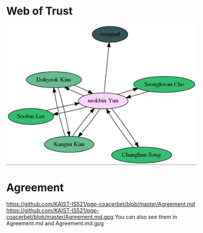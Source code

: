 # Web of Trust
![.](graph.jpg)

# Agreement
https://github.com/KAIST-IS521/pgp-coacerbet/blob/master/Agreement.md
https://github.com/KAIST-IS521/pgp-coacerbet/blob/master/Agreement.md.gpg
You can also see them in Agreement.md and Agreement.md.gpg
